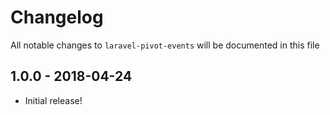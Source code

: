 # Changelog

All notable changes to `laravel-pivot-events` will be documented in this file

## 1.0.0 - 2018-04-24

- Initial release!
